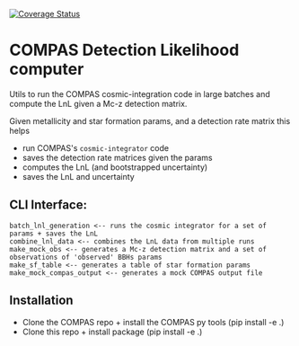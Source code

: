 [![Coverage Status](https://coveralls.io/repos/github/COMPAS-Surrogate/lnl_computer/badge.svg)](https://coveralls.io/github/COMPAS-Surrogate/lnl_computer)
# COMPAS Detection Likelihood computer

Utils to run the COMPAS cosmic-integration code in large batches and compute the LnL given a Mc-z detection matrix.

Given metallicity and star formation params, and a detection rate matrix this helps

- run COMPAS's `cosmic-integrator` code
- saves the detection rate matrices given the params
- computes the LnL (and bootstrapped uncertainty)
- saves the LnL and uncertainty

## CLI Interface:

```
batch_lnl_generation <-- runs the cosmic integrator for a set of params + saves the LnL 
combine_lnl_data <-- combines the LnL data from multiple runs
make_mock_obs <-- generates a Mc-z detection matrix and a set of observations of 'observed' BBHs params
make_sf_table <-- generates a table of star formation params
make_mock_compas_output <-- generates a mock COMPAS output file
```

## Installation

- Clone the COMPAS repo + install the COMPAS py tools (pip install -e .)
- Clone this repo + install package (pip install -e .)

